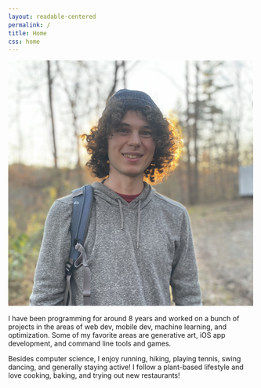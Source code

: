 ```yaml
---
layout: readable-centered
permalink: /
title: Home
css: home
---
```

![](/assets/images/home/profile.png)

I have been programming for around 8 years and worked on a bunch of projects in the areas of web dev, mobile dev, machine learning, and optimization. Some of my favorite areas are generative art, iOS app development, and command line tools and games.

Besides computer science, I enjoy running, hiking, playing tennis, swing dancing, and generally staying active! I follow a plant-based lifestyle and love cooking, baking, and trying out new restaurants!

